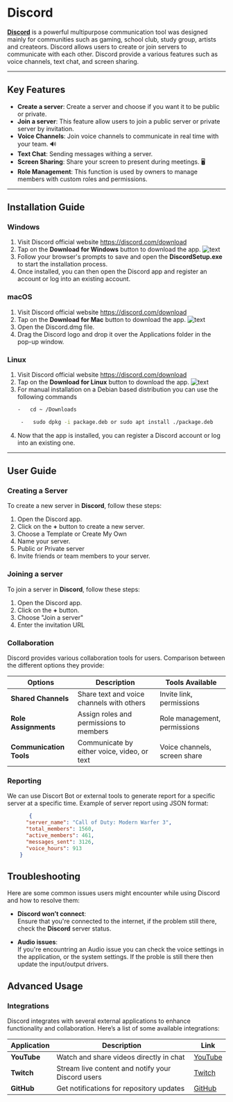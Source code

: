
# Discord

[**Discord**](https://discord.com/) is a powerful multipurpose communication tool
was designed mainly for communities such as gaming, school club, study group, artists and createors. Discord allows users to create or join servers to communicate with each other. Discord provide a various features such as voice channels, text chat, and screen sharing. 

---

## Key Features

- **Create a server**: Create a server and choose if you want it to be public or private.
- **Join a server**: This feature allow users to join a public server or private server by invitation. 
- **Voice Channels**: Join voice channels to communicate in real time with your team. 🔊
- **Text Chat**: Sending messages withing a server.
- **Screen Sharing**: Share your screen to present during meetings. 🖥️
- **Role Management**: This function is used by owners to manage members with custom roles and permissions.


---

## Installation Guide

### Windows

1. Visit Discord official website https://discord.com/download
2. Tap on the **Download for Windows** button to download the app.
![text](https://support.discord.com/hc/article_attachments/18368153374359)
3. Follow your browser's prompts to save and open the **DiscordSetup.exe** to start the installation process.
4. Once installed, you can then open the Discord app and register an account or log into an existing account.

### macOS

1. Visit Discord official website https://discord.com/download
2. Tap on the **Download for Mac** button to download the app.
![text](https://support.discord.com/hc/article_attachments/18368200112279)
4. Open the Discord.dmg file.
5. Drag the Discord logo and drop it over the Applications folder in the pop-up window.

### Linux

1. Visit Discord official website https://discord.com/download
2.  Tap on the **Download for Linux** button to download the app.
![text](https://support.discord.com/hc/article_attachments/18368200137879)
3. For manual installation on a Debian based distribution you can use the following commands
    ```bash
   -   cd ~ /Downloads
    ```
    ```bash
     -   sudo dpkg -i package.deb or sudo apt install ./package.deb
	```
4. Now that the app is installed, you can register a Discord account or log into an existing one.
---

## User Guide

### Creating a Server

To create a new server in **Discord**, follow these steps:

1. Open the Discord app.
2. Click on the **+** button to create a new server.
3. Choose a Template or Create My Own
4. Name your server.
5. Public or Private server
6. Invite friends or team members to your server.

### Joining a server

To join a server in **Discord**, follow these steps:

1. Open the Discord app.
2. Click on the **+** button.
3. Choose "Join a server" 
4. Enter the invitation URL

### Collaboration

Discord provides various collaboration tools for users.
Comparison between the different options they provide:

| Options  | Description                             | Tools Available             |
|-----------------------|-----------------------------------------|-----------------------------|
| **Shared Channels**    | Share text and voice channels with others | Invite link, permissions     |
| **Role Assignments**   | Assign roles and permissions to members | Role management, permissions |
| **Communication Tools**| Communicate by either voice, video, or text   | Voice channels, screen share |

### Reporting

We can use Discort Bot or external tools to generate report for a specific server at a specific time. 
Example of server report using JSON format: 


```json
	   {
	  "server_name": "Call of Duty: Modern Warfer 3",
	  "total_members": 1560,
	  "active_members": 461,
	  "messages_sent": 3126,
	  "voice_hours": 913
	}
```

## Troubleshooting 

Here are some common issues users might encounter while using Discord and how to resolve them:

- **Discord won’t connect**:  
    Ensure that you're connected to the internet,
    if the problem still there, check the **Discord** server status.

- **Audio issues**:  
   If you're encountring an Audio issue you can check the voice settings in the application, or the system settings.
   If the proble is still there then update the input/output drivers.


## Advanced Usage

### Integrations

Discord integrates with several external applications to enhance functionality and collaboration. Here’s a list of some available integrations:

| Application       | Description                                    | Link                            |
|-------------------|------------------------------------------------|---------------------------------|
| **YouTube**       | Watch and share videos directly in chat         | [YouTube][youtube-link]         |
| **Twitch**        | Stream live content and notify your Discord users | [Twitch][twitch-link]           |
| **GitHub**        | Get notifications for repository updates       | [GitHub][github-link]           |

[youtube-link]: https://youtube.com "YouTube"
[twitch-link]: https://twitch.tv "Twitch"
[github-link]: https://github.com "GitHub"
